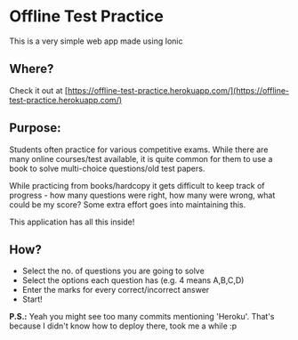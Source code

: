 # Offline Test Practice

This is a very simple web app made using Ionic

## Where?
Check it out at [https://offline-test-practice.herokuapp.com/](https://offline-test-practice.herokuapp.com/)

## Purpose:
Students often practice for various competitive exams. While there are many online courses/test available, it is quite common for them to use a book to solve multi-choice questions/old test papers.

While practicing from books/hardcopy it gets difficult to keep track of progress - how many questions were right, how many were wrong, what could be my score? Some extra effort goes into maintaining this.

This application has all this inside!

## How?
* Select the no. of questions you are going to solve
* Select the options each question has (e.g. 4 means A,B,C,D)
* Enter the marks for every correct/incorrect answer
* Start!

**P.S.:** Yeah you might see too many commits mentioning 'Heroku'. That's because I didn't know how to deploy there, took me a while :p
  